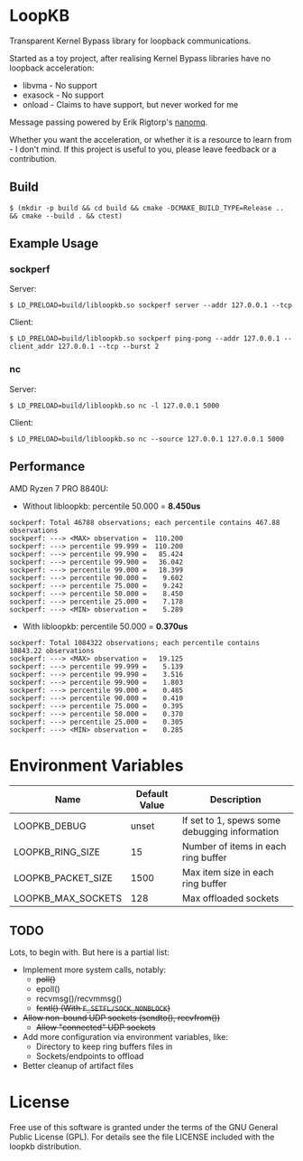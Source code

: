 # LoopKB
Transparent Kernel Bypass library for loopback communications.

Started as a toy project, after realising Kernel Bypass libraries have no loopback acceleration:
 * libvma - No support
 * exasock - No support
 * onload - Claims to have support, but never worked for me

Message passing powered by Erik Rigtorp's [nanomq](https://github.com/rigtorp/nanomq).

Whether you want the acceleration, or whether it is a resource to learn from - I don't mind. If this project is useful to you, please leave feedback
or a contribution.

## Build
```
$ (mkdir -p build && cd build && cmake -DCMAKE_BUILD_TYPE=Release ..  && cmake --build . && ctest)
```

## Example Usage

### sockperf
Server:
```
$ LD_PRELOAD=build/libloopkb.so sockperf server --addr 127.0.0.1 --tcp
```

Client:
```
$ LD_PRELOAD=build/libloopkb.so sockperf ping-pong --addr 127.0.0.1 --client_addr 127.0.0.1 --tcp --burst 2
```

### nc
Server:
```
$ LD_PRELOAD=build/libloopkb.so nc -l 127.0.0.1 5000
```

Client:
```
$ LD_PRELOAD=build/libloopkb.so nc --source 127.0.0.1 127.0.0.1 5000
```

## Performance
AMD Ryzen 7 PRO 8840U:
 * Without libloopkb: percentile 50.000 = **8.450us**
```
sockperf: Total 46788 observations; each percentile contains 467.88 observations
sockperf: ---> <MAX> observation =  110.200
sockperf: ---> percentile 99.999 =  110.200
sockperf: ---> percentile 99.990 =   85.424
sockperf: ---> percentile 99.900 =   36.042
sockperf: ---> percentile 99.000 =   18.399
sockperf: ---> percentile 90.000 =    9.602
sockperf: ---> percentile 75.000 =    9.242
sockperf: ---> percentile 50.000 =    8.450
sockperf: ---> percentile 25.000 =    7.178
sockperf: ---> <MIN> observation =    5.289
```
 * With libloopkb: percentile 50.000 = **0.370us**
```
sockperf: Total 1084322 observations; each percentile contains 10843.22 observations
sockperf: ---> <MAX> observation =   19.125
sockperf: ---> percentile 99.999 =    5.139
sockperf: ---> percentile 99.990 =    3.516
sockperf: ---> percentile 99.900 =    1.803
sockperf: ---> percentile 99.000 =    0.485
sockperf: ---> percentile 90.000 =    0.410
sockperf: ---> percentile 75.000 =    0.395
sockperf: ---> percentile 50.000 =    0.370
sockperf: ---> percentile 25.000 =    0.305
sockperf: ---> <MIN> observation =    0.285
```

# Environment Variables
| Name               | Default Value | Description                                   |
|--------------------|---------------|-----------------------------------------------|
| LOOPKB_DEBUG       | unset         | If set to 1, spews some debugging information |
| LOOPKB_RING_SIZE   | 15            | Number of items in each ring buffer           |
| LOOPKB_PACKET_SIZE | 1500          | Max item size in each ring buffer             |
| LOOPKB_MAX_SOCKETS | 128           | Max offloaded sockets                         |

## TODO
Lots, to begin with. But here is a partial list:
 * Implement more system calls, notably:
   * ~~poll()~~
   * epoll()
   * recvmsg()/recvmmsg()
   * ~~fcntl() (With `F_SETFL/SOCK_NONBLOCK`)~~
 * ~~Allow non-bound UDP sockets (sendto(), recvfrom())~~
   * ~~Allow "connected" UDP sockets~~
 * Add more configuration via environment variables, like:
   * Directory to keep ring buffers files in
   * Sockets/endpoints to offload
 * Better cleanup of artifact files

# License
Free use of this software is granted under the terms of the GNU General Public License (GPL). For details see the file LICENSE included with the loopkb distribution.
